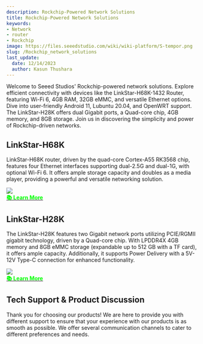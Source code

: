 ```yaml
---
description: Rockchip-Powered Network Solutions
title: Rockchip-Powered Network Solutions
keywords:
- Network
- router
- Rockchip
image: https://files.seeedstudio.com/wiki/wiki-platform/S-tempor.png
slug: /Rockchip_network_solutions
last_update:
  date: 12/14/2023
  author: Kasun Thushara
---
```


Welcome to Seeed Studios' Rockchip-powered network solutions. Explore efficient connectivity with devices like the LinkStar-H68K-1432 Router, featuring Wi-Fi 6, 4GB RAM, 32GB eMMC, and versatile Ethernet options. Dive into user-friendly Android 11, Lubuntu 20.04, and OpenWRT support. The LinkStar-H28K offers dual Gigabit ports, a Quad-core chip, 4GB memory, and 8GB storage. Join us in discovering the simplicity and power of Rockchip-driven networks.

## LinkStar-H68K

LinkStar-H68K router, driven by the quad-core Cortex-A55 RK3568 chip, features four Ethernet interfaces supporting dual-2.5G and dual-1G, with optional Wi-Fi 6. It offers ample storage capacity and doubles as a media player, providing a powerful and versatile networking solution.

<div style={{textAlign:'center'}}><img src="https://media-cdn.seeedstudio.com/media/wysiwyg/file_11.jpg" style={{width:800, height:'auto'}}/></div>

<div class="get_one_now_container" style={{textAlign: 'center'}}><a class="get_one_now_item" href="https://wiki.seeedstudio.com/Linkstar_Intro/"><strong><span><font color={'FFFFFF'} size={"4"}>📚 Learn More</font></span></strong></a></div>

## LinkStar-H28K

The LinkStar-H28K features two Gigabit network ports utilizing PCIE/RGMII gigabit technology, driven by a Quad-core chip. With LPDDR4X 4GB memory and 8GB eMMC storage (expandable up to 512 GB with a TF card), it offers ample capacity. Additionally, it supports Power Delivery with a 5V-12V Type-C connection for enhanced functionality.

<div style={{textAlign:'center'}}><img src="https://files.seeedstudio.com/wiki/H28K/Overview.jpg" style={{width:800, height:'auto'}}/></div>

<div class="get_one_now_container" style={{textAlign: 'center'}}><a class="get_one_now_item" href="https://wiki.seeedstudio.com/H28K_Datasheet/"><strong><span><font color={'FFFFFF'} size={"4"}>📚 Learn More</font></span></strong></a></div>

## Tech Support & Product Discussion

Thank you for choosing our products! We are here to provide you with different support to ensure that your experience with our products is as smooth as possible. We offer several communication channels to cater to different preferences and needs.

<div class="button_tech_support_container">
<a href="https://forum.seeedstudio.com/" class="button_forum"></a> 
<a href="https://www.seeedstudio.com/contacts" class="button_email"></a>
</div>

<div class="button_tech_support_container">
<a href="https://discord.gg/eWkprNDMU7" class="button_discord"></a> 
<a href="https://github.com/Seeed-Studio/wiki-documents/discussions/69" class="button_discussion"></a>
</div>